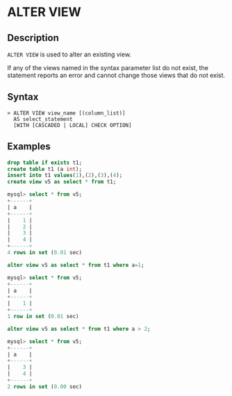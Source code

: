 # **ALTER VIEW**

## **Description**

`ALTER VIEW` is used to alter an existing view.

If any of the views named in the syntax parameter list do not exist, the statement reports an error and cannot change those views that do not exist.

## **Syntax**

```
> ALTER VIEW view_name [(column_list)]
  AS select_statement
  [WITH [CASCADED | LOCAL] CHECK OPTION]
```

## **Examples**

```sql
drop table if exists t1;
create table t1 (a int);
insert into t1 values(1),(2),(3),(4);
create view v5 as select * from t1;

mysql> select * from v5;
+------+
| a    |
+------+
|    1 |
|    2 |
|    3 |
|    4 |
+------+
4 rows in set (0.01 sec)

alter view v5 as select * from t1 where a=1;

mysql> select * from v5;
+------+
| a    |
+------+
|    1 |
+------+
1 row in set (0.01 sec)

alter view v5 as select * from t1 where a > 2;

mysql> select * from v5;
+------+
| a    |
+------+
|    3 |
|    4 |
+------+
2 rows in set (0.00 sec)
```
